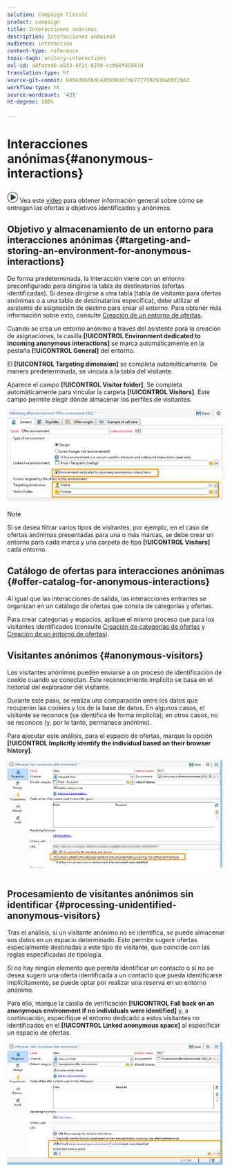```yaml
---
solution: Campaign Classic
product: campaign
title: Interacciones anónimas
description: Interacciones anónimas
audience: interaction
content-type: reference
topic-tags: unitary-interactions
exl-id: a8face46-a933-4f2c-8299-ccb66f05967d
translation-type: ht
source-git-commit: 6854d06f8dc445b56ddfde7777f02916a60f2b63
workflow-type: ht
source-wordcount: '431'
ht-degree: 100%

---
```


# Interacciones anónimas{#anonymous-interactions}

![](assets/do-not-localize/how-to-video.png) Vea este [vídeo](https://helpx.adobe.com/campaign/classic/how-to/indetified-and-anonymous-interaction-in-acv6.html?playlist=/ccx/v1/collection/product/campaign/classic/segment/digital-marketers/explevel/intermediate/applaunch/get-started/collection.ccx.js&amp;ref=helpx.adobe.com) para obtener información general sobre cómo se entregan las ofertas a objetivos identificados y anónimos.

## Objetivo y almacenamiento de un entorno para interacciones anónimas {#targeting-and-storing-an-environment-for-anonymous-interactions}

De forma predeterminada, la interacción viene con un entorno preconfigurado para dirigirse la tabla de destinatarios (ofertas identificadas). Si desea dirigirse a otra tabla (tabla de visitante para ofertas anónimas o a una tabla de destinatarios específica), debe utilizar el asistente de asignación de destino para crear el entorno. Para obtener más información sobre esto, consulte [Creación de un entorno de ofertas](../../interaction/using/live-design-environments.md#creating-an-offer-environment).

Cuando se crea un entorno anónimo a través del asistente para la creación de asignaciones, la casilla **[!UICONTROL Environment dedicated to incoming anonymous interactions]** se marca automáticamente en la pestaña **[!UICONTROL General]** del entorno.

El **[!UICONTROL Targeting dimension]** se completa automáticamente. De manera predeterminada, se vincula a la tabla del visitante.

Aparece el campo **[!UICONTROL Visitor folder]**. Se completa automáticamente para vincular la carpeta **[!UICONTROL Visitors]**. Este campo permite elegir dónde almacenar los perfiles de visitantes.

![](assets/anonymous_environment_option.png)

>[!NOTE]
>
>Si se desea filtrar varios tipos de visitantes, por ejemplo, en el caso de ofertas anónimas presentadas para una o más marcas, se debe crear un entorno para cada marca y una carpeta de tipo **[!UICONTROL Visitors]** cada entorno.

## Catálogo de ofertas para interacciones anónimas {#offer-catalog-for-anonymous-interactions}

Al igual que las interacciones de salida, las interacciones entrantes se organizan en un catálogo de ofertas que consta de categorías y ofertas.

Para crear categorías y espacios, aplique el mismo proceso que para los visitantes identificados (consulte [Creación de categorías de ofertas](../../interaction/using/creating-offer-categories.md) y [Creación de un entorno de ofertas](../../interaction/using/live-design-environments.md#creating-an-offer-environment)).

## Visitantes anónimos {#anonymous-visitors}

Los visitantes anónimos pueden enviarse a un proceso de identificación de cookie cuando se conectan. Este reconocimiento implícito se basa en el historial del explorador del visitante.

Durante este paso, se realiza una comparación entre los datos que recuperan las cookies y los de la base de datos. En algunos casos, el visitante se reconoce (se identifica de forma implícita); en otros casos, no se reconoce (y, por lo tanto, permanece anónimo).

Para ejecutar este análisis, para el espacio de ofertas, marque la opción **[!UICONTROL Implicitly identify the individual based on their browser history]**.

![](assets/identification_anonymous_visitors.png)

## Procesamiento de visitantes anónimos sin identificar {#processing-unidentified-anonymous-visitors}

Tras el análisis, si un visitante anónimo no se identifica, se puede almacenar sus datos en un espacio determinado. Esto permite sugerir ofertas especialmente destinadas a este tipo de visitante, que coincide con las reglas especificadas de tipología.

Si no hay ningún elemento que permita identificar un contacto o si no se desea sugerir una oferta identificada a un contacto que pueda identificarse implícitamente, se puede optar por realizar una reserva en un entorno anónimo.

Para ello, marque la casilla de verificación **[!UICONTROL Fall back on an anonymous environment if no individuals were identified]** y, a continuación, especifique el entorno dedicado a estos visitantes no identificados en el **[!UICONTROL Linked anonymous space]** al especificar un espacio de ofertas.

![](assets/anonymous_to_anonymous_environment.png)
